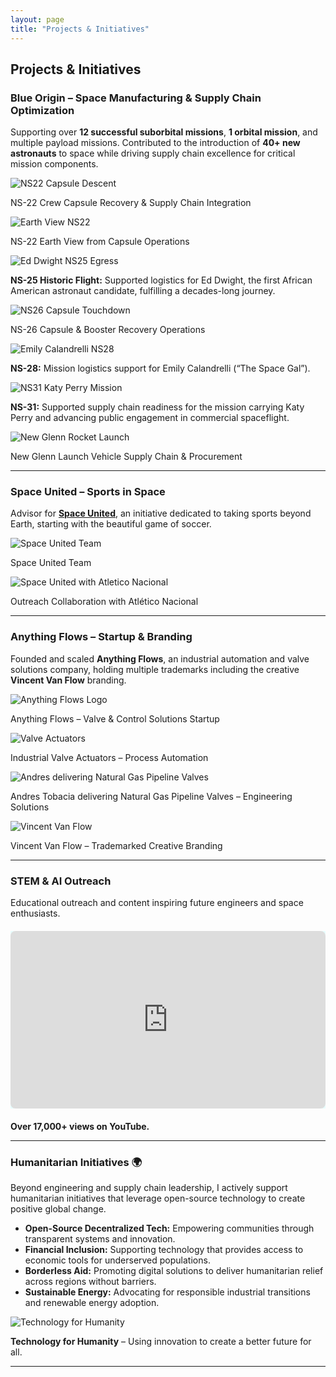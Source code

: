 ```yaml
---
layout: page
title: "Projects & Initiatives"
---
```


## Projects & Initiatives

### Blue Origin – Space Manufacturing & Supply Chain Optimization
Supporting over **12 successful suborbital missions**, **1 orbital mission**, and multiple payload missions. Contributed to the introduction of **40+ new astronauts** to space while driving supply chain excellence for critical mission components.

<div class="grid grid-cols-1 sm:grid-cols-2 lg:grid-cols-3 gap-6 mt-4">
  <div class="text-center">
    <img src="/8_NS22-Capsule-Descent-1.jpg" alt="NS22 Capsule Descent" class="rounded-lg shadow-lg cursor-pointer">
    <p class="mt-2 text-gray-200">NS-22 Crew Capsule Recovery & Supply Chain Integration</p>
  </div>
  <div class="text-center">
    <img src="/NS22_EarthView (1).jpg" alt="Earth View NS22" class="rounded-lg shadow-lg cursor-pointer">
    <p class="mt-2 text-gray-200">NS-22 Earth View from Capsule Operations</p>
  </div>
  <div class="text-center">
    <img src="/ns25-egress-ed-dwight_gallery.jpg" alt="Ed Dwight NS25 Egress" class="rounded-lg shadow-lg cursor-pointer">
    <p class="mt-2 text-gray-200"><strong>NS-25 Historic Flight:</strong> Supported logistics for Ed Dwight, the first African American astronaut candidate, fulfilling a decades-long journey.</p>
  </div>
  <div class="text-center">
    <img src="/ns26_capsule_touchdown_booster_background.jpg" alt="NS26 Capsule Touchdown" class="rounded-lg shadow-lg cursor-pointer">
    <p class="mt-2 text-gray-200">NS-26 Capsule & Booster Recovery Operations</p>
  </div>
  <div class="text-center">
    <img src="/ns-28-emily-calandrelli-(1).jpg" alt="Emily Calandrelli NS28" class="rounded-lg shadow-lg cursor-pointer">
    <p class="mt-2 text-gray-200"><strong>NS-28:</strong> Mission logistics support for Emily Calandrelli (“The Space Gal”).</p>
  </div>
  <div class="text-center">
    <img src="/ns-31-katy-perry.jpg" alt="NS31 Katy Perry Mission" class="rounded-lg shadow-lg cursor-pointer">
    <p class="mt-2 text-gray-200"><strong>NS-31:</strong> Supported supply chain readiness for the mission carrying Katy Perry and advancing public engagement in commercial spaceflight.</p>
  </div>
  <div class="text-center">
    <img src="/blue-origin-new-glenn-ng-1-liftoff-closeup-vertical.jpg" alt="New Glenn Rocket Launch" class="rounded-lg shadow-lg cursor-pointer">
    <p class="mt-2 text-gray-200">New Glenn Launch Vehicle Supply Chain & Procurement</p>
  </div>
</div>

---

### Space United – Sports in Space
Advisor for <a href="https://www.spaceunited.com" target="_blank"><strong>Space United</strong></a>, an initiative dedicated to taking sports beyond Earth, starting with the beautiful game of soccer.

<div class="grid grid-cols-1 sm:grid-cols-2 gap-6 mt-4">
  <div class="text-center">
    <img src="/Space%20United%20team.png" alt="Space United Team" class="rounded-lg shadow-lg cursor-pointer">
    <p class="mt-2 text-gray-200">Space United Team</p>
  </div>
  <div class="text-center">
    <img src="/Space%20United%20with%20Atletico%20Nacional.png" alt="Space United with Atletico Nacional" class="rounded-lg shadow-lg cursor-pointer">
    <p class="mt-2 text-gray-200">Outreach Collaboration with Atlético Nacional</p>
  </div>
</div>

---

### Anything Flows – Startup & Branding
Founded and scaled **Anything Flows**, an industrial automation and valve solutions company, holding multiple trademarks including the creative **Vincent Van Flow** branding.

<div class="grid grid-cols-1 sm:grid-cols-2 lg:grid-cols-3 gap-6 mt-4">
  <div class="text-center">
    <img src="/Anything%20Flows.jpg" alt="Anything Flows Logo" class="rounded-lg shadow-lg cursor-pointer">
    <p class="mt-2 text-gray-200">Anything Flows – Valve & Control Solutions Startup</p>
  </div>
  <div class="text-center">
    <img src="/Anything%20Flows%20Valve%20Actuators.jpg" alt="Valve Actuators" class="rounded-lg shadow-lg cursor-pointer">
    <p class="mt-2 text-gray-200">Industrial Valve Actuators – Process Automation</p>
  </div>
  <div class="text-center">
    <img src="/Andres%20Tobacia%20with%20Ball%20Valves.jpg" alt="Andres delivering Natural Gas Pipeline Valves" class="rounded-lg shadow-lg cursor-pointer">
    <p class="mt-2 text-gray-200">Andres Tobacia delivering Natural Gas Pipeline Valves – Engineering Solutions</p>
  </div>
  <div class="text-center">
    <img src="/Vincent%20Van%20Flow.jpg" alt="Vincent Van Flow" class="rounded-lg shadow-lg cursor-pointer">
    <p class="mt-2 text-gray-200">Vincent Van Flow – Trademarked Creative Branding</p>
  </div>
</div>

---

### STEM & AI Outreach
Educational outreach and content inspiring future engineers and space enthusiasts.

<div class="video-container">
  <iframe width="560" height="315" src="https://www.youtube.com/embed/4tuNPfHYMjE" 
    title="Tobacia Brothers STEM Outreach Video" frameborder="0" 
    allow="accelerometer; autoplay; clipboard-write; encrypted-media; gyroscope; picture-in-picture" 
    allowfullscreen>
  </iframe>
</div>

<p class="text-gray-200 mt-2"><strong>Over 17,000+ views on YouTube.</strong></p>

---

### Humanitarian Initiatives 🌍

Beyond engineering and supply chain leadership, I actively support humanitarian initiatives that leverage open-source technology to create positive global change.

- **Open-Source Decentralized Tech:** Empowering communities through transparent systems and innovation.  
- **Financial Inclusion:** Supporting technology that provides access to economic tools for underserved populations.  
- **Borderless Aid:** Promoting digital solutions to deliver humanitarian relief across regions without barriers.  
- **Sustainable Energy:** Advocating for responsible industrial transitions and renewable energy adoption.

<div class="grid grid-cols-1 gap-6 mt-4">
  <div class="text-center">
    <img src="/Tobacia%20Brothers.jpg" alt="Technology for Humanity" class="rounded-lg shadow-lg cursor-pointer">
    <p class="mt-2 text-gray-200"><strong>Technology for Humanity</strong> – Using innovation to create a better future for all.</p>
  </div>
</div>

---

<style>
.video-container {
  position: relative;
  padding-bottom: 56.25%;
  height: 0;
  overflow: hidden;
  max-width: 100%;
  margin: 20px 0;
}
.video-container iframe {
  position: absolute;
  top: 0;
  left: 0;
  width: 100%;
  height: 100%;
  border-radius: 8px;
  box-shadow: 0 0 15px rgba(0,255,255,0.3);
}
</style>

<script>
document.querySelectorAll('img').forEach(img => {
  img.addEventListener('click', function() {
    const overlay = document.createElement('div');
    overlay.style.position = 'fixed';
    overlay.style.top = 0;
    overlay.style.left = 0;
    overlay.style.width = '100%';
    overlay.style.height = '100%';
    overlay.style.background = 'rgba(0,0,0,0.9)';
    overlay.style.display = 'flex';
    overlay.style.alignItems = 'center';
    overlay.style.justifyContent = 'center';
    overlay.style.zIndex = 9999;

    const fullImg = document.createElement('img');
    fullImg.src = this.src;
    fullImg.style.maxWidth = '90%';
    fullImg.style.maxHeight = '90%';
    fullImg.style.borderRadius = '8px';
    fullImg.style.boxShadow = '0 0 25px rgba(0,255,255,0.8)';

    overlay.appendChild(fullImg);
    overlay.addEventListener('click', () => document.body.removeChild(overlay));

    document.body.appendChild(overlay);
  });
});
</script>

